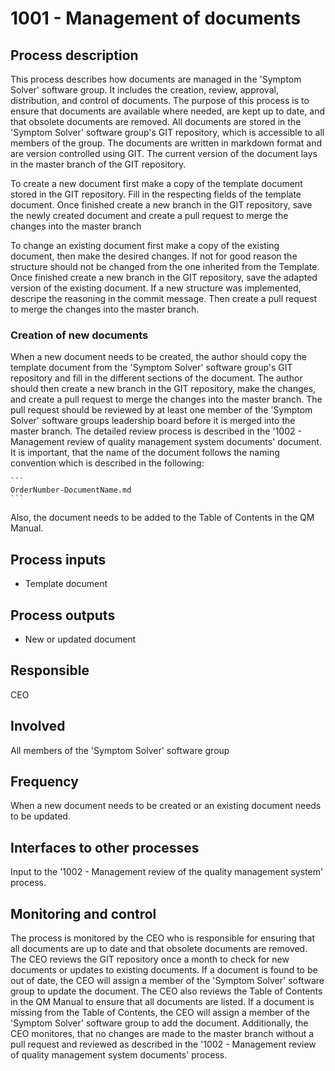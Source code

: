 # 1001 - Management of documents

## Process description
This process describes how documents are managed in the 'Symptom Solver' software group. It includes the creation, review, approval, distribution, and control of documents. The purpose of this process is to ensure that documents are available where needed, are kept up to date, and that obsolete documents are removed.
All documents are stored in the 'Symptom Solver' software group's GIT repository, which is accessible to all members of the group. The documents are written in markdown format and are version controlled using GIT. The current version of the document lays in the master branch of the GIT repository. 

To create a new document first make a copy of the template document stored in the GIT repository. Fill in the respecting fields of the template document. Once finished create a new branch in the GIT repository, save the newly created document and create a pull request to merge the changes into the master branch

To change an existing document first make a copy of the existing document, then make the desired changes. If not for good reason the structure should not be changed from the one inherited from the Template. Once finished create a new branch in the GIT repository, save the adapted version of the existing document. If a new structure was implemented, descripe the reasoning in the commit message. Then create a pull request to merge the changes into the master branch.



### Creation of new documents
When a new document needs to be created, the author should copy the template document from the 'Symptom Solver' software group's GIT repository and fill in the different sections of the document. The author should then create a new branch in the GIT repository, make the changes, and create a pull request to merge the changes into the master branch. 
The pull request should be reviewed by at least one member of the 'Symptom Solver' software groups leadership board before it is merged into the master branch. The detailed review process is described in the '1002 - Management review of quality management system documents' document. It is important, that the name of the document follows the naming convention which is described in the following: 
    
    ```
    OrderNumber-DocumentName.md
    ```
Also, the document needs to be added to the Table of Contents in the QM Manual.

## Process inputs
* Template document

## Process outputs
* New or updated document

## Responsible
CEO

## Involved
All members of the 'Symptom Solver' software group

## Frequency
When a new document needs to be created or an existing document needs to be updated.

## Interfaces to other processes
Input to the '1002 - Management review of the quality management system' process.

## Monitoring and control
The process is monitored by the CEO who is responsible for ensuring that all documents are up to date and that obsolete documents are removed. The CEO reviews the GIT repository once a month to check for new documents or updates to existing documents. If a document is found to be out of date, the CEO will assign a member of the 'Symptom Solver' software group to update the document. The CEO also reviews the Table of Contents in the QM Manual to ensure that all documents are listed. If a document is missing from the Table of Contents, the CEO will assign a member of the 'Symptom Solver' software group to add the document. 
Additionally, the CEO monitores, that no changes are made to the master branch without a pull request and reviewed as described in the '1002 - Management review of quality management system documents' process.